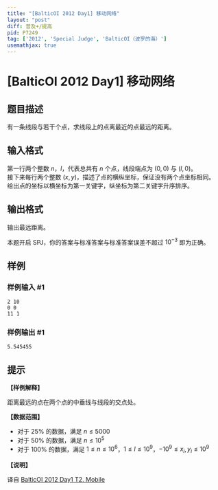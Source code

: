 ```yaml
---
title: "[BalticOI 2012 Day1] 移动网络"
layout: "post"
diff: 普及+/提高
pid: P7249
tag: ['2012', 'Special Judge', 'BalticOI（波罗的海）']
usemathjax: true
---
```


# [BalticOI 2012 Day1] 移动网络
## 题目描述

有一条线段与若干个点，求线段上的点离最近的点最远的距离。
## 输入格式

第一行两个整数 $n$，$l$，代表总共有 $n$ 个点，线段端点为 $(0,0)$ 与 $(l,0)$。  
接下来每行两个整数 $(x,y)$，描述了点的横纵坐标，保证没有两个点坐标相同。  
给出点的坐标以横坐标为第一关键字，纵坐标为第二关键字升序排序。
## 输出格式

输出最远距离。  

本题开启 SPJ，你的答案与标准答案与标准答案误差不超过 $10^{-3}$ 即为正确。
## 样例

### 样例输入 #1
```
2 10
0 0
11 1
```
### 样例输出 #1
```
5.545455
```
## 提示

**【样例解释】** 

距离最远的点在两个点的中垂线与线段的交点处。

**【数据范围】**

- 对于 25% 的数据，满足 $n \leq 5000$
- 对于 50% 的数据，满足 $n \leq 10^5$
- 对于 100% 的数据，满足 $1\leq n \leq 10^6$，$1 \leq l \leq 10^9$，$-10^9 \leq x_i,y_i \leq 10^9$

**【说明】**

译自 [BalticOI 2012 Day1 T2. Mobile](http://www.boi2012.lv/data/day1/eng/mobile.pdf)
